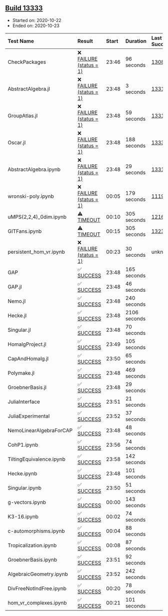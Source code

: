 ## [Build 13333](https://oscarci.mathematik.uni-kl.de/job/oscar/13333/)

* Started on: 2020-10-22
* Ended on: 2020-10-23

| Test Name    | Result | Start | Duration | Last Success | First Failure |
|:-------------|:-------|:------|:---------|:-------------|:--------------|
| CheckPackages | ❌ [FAILURE (status = 1)](https://oscarci.mathematik.uni-kl.de/job/oscar/13333/artifact/logs/build-13333/CheckPackages.log) | 23:46 | 96 seconds | [13085](https://oscarci.mathematik.uni-kl.de/job/oscar/13085/) | [13086](https://oscarci.mathematik.uni-kl.de/job/oscar/13086/) |
| AbstractAlgebra.jl | ❌ [FAILURE (status = 1)](https://oscarci.mathematik.uni-kl.de/job/oscar/13333/artifact/logs/build-13333/AbstractAlgebra.jl.log) | 23:48 | 3 seconds | [13315](https://oscarci.mathematik.uni-kl.de/job/oscar/13315/) | [13316](https://oscarci.mathematik.uni-kl.de/job/oscar/13316/) |
| GroupAtlas.jl | ❌ [FAILURE (status = 1)](https://oscarci.mathematik.uni-kl.de/job/oscar/13333/artifact/logs/build-13333/GroupAtlas.jl.log) | 23:48 | 59 seconds | [13311](https://oscarci.mathematik.uni-kl.de/job/oscar/13311/) | [13312](https://oscarci.mathematik.uni-kl.de/job/oscar/13312/) |
| Oscar.jl | ❌ [FAILURE (status = 1)](https://oscarci.mathematik.uni-kl.de/job/oscar/13333/artifact/logs/build-13333/Oscar.jl.log) | 23:48 | 188 seconds | [13331](https://oscarci.mathematik.uni-kl.de/job/oscar/13331/) | [13332](https://oscarci.mathematik.uni-kl.de/job/oscar/13332/) |
| AbstractAlgebra.ipynb | ❌ [FAILURE (status = 1)](https://oscarci.mathematik.uni-kl.de/job/oscar/13333/artifact/logs/build-13333/AbstractAlgebra.ipynb.log) | 23:48 | 29 seconds | [13315](https://oscarci.mathematik.uni-kl.de/job/oscar/13315/) | [13316](https://oscarci.mathematik.uni-kl.de/job/oscar/13316/) |
| wronski-poly.ipynb | ❌ [FAILURE (status = 1)](https://oscarci.mathematik.uni-kl.de/job/oscar/13333/artifact/logs/build-13333/wronski-poly.ipynb.log) | 00:05 | 179 seconds | [11192](https://oscarci.mathematik.uni-kl.de/job/oscar/11192/) | [11193](https://oscarci.mathematik.uni-kl.de/job/oscar/11193/) |
| uMPS(2,2,4)_0dim.ipynb | ⚠ [TIMEOUT](https://oscarci.mathematik.uni-kl.de/job/oscar/13333/artifact/logs/build-13333/uMPS-2-2-4-_0dim.ipynb.log) | 00:10 | 305 seconds | [12167](https://oscarci.mathematik.uni-kl.de/job/oscar/12167/) | [12168](https://oscarci.mathematik.uni-kl.de/job/oscar/12168/) |
| GITFans.ipynb | ⚠ [TIMEOUT](https://oscarci.mathematik.uni-kl.de/job/oscar/13333/artifact/logs/build-13333/GITFans.ipynb.log) | 00:15 | 305 seconds | [13234](https://oscarci.mathematik.uni-kl.de/job/oscar/13234/) | [13235](https://oscarci.mathematik.uni-kl.de/job/oscar/13235/) |
| persistent_hom_vr.ipynb | ❌ [FAILURE (status = 1)](https://oscarci.mathematik.uni-kl.de/job/oscar/13333/artifact/logs/build-13333/persistent_hom_vr.ipynb.log) | 00:23 | 30 seconds | unknown | unknown |
| GAP | ✅ [SUCCESS](https://oscarci.mathematik.uni-kl.de/job/oscar/13333/artifact/logs/build-13333/GAP.log) | 23:48 | 165 seconds |  |  |
| GAP.jl | ✅ [SUCCESS](https://oscarci.mathematik.uni-kl.de/job/oscar/13333/artifact/logs/build-13333/GAP.jl.log) | 23:48 | 46 seconds |  |  |
| Nemo.jl | ✅ [SUCCESS](https://oscarci.mathematik.uni-kl.de/job/oscar/13333/artifact/logs/build-13333/Nemo.jl.log) | 23:48 | 240 seconds |  |  |
| Hecke.jl | ✅ [SUCCESS](https://oscarci.mathematik.uni-kl.de/job/oscar/13333/artifact/logs/build-13333/Hecke.jl.log) | 23:48 | 2106 seconds |  |  |
| Singular.jl | ✅ [SUCCESS](https://oscarci.mathematik.uni-kl.de/job/oscar/13333/artifact/logs/build-13333/Singular.jl.log) | 23:48 | 70 seconds |  |  |
| HomalgProject.jl | ✅ [SUCCESS](https://oscarci.mathematik.uni-kl.de/job/oscar/13333/artifact/logs/build-13333/HomalgProject.jl.log) | 23:49 | 105 seconds |  |  |
| CapAndHomalg.jl | ✅ [SUCCESS](https://oscarci.mathematik.uni-kl.de/job/oscar/13333/artifact/logs/build-13333/CapAndHomalg.jl.log) | 23:50 | 65 seconds |  |  |
| Polymake.jl | ✅ [SUCCESS](https://oscarci.mathematik.uni-kl.de/job/oscar/13333/artifact/logs/build-13333/Polymake.jl.log) | 23:48 | 469 seconds |  |  |
| GroebnerBasis.jl | ✅ [SUCCESS](https://oscarci.mathematik.uni-kl.de/job/oscar/13333/artifact/logs/build-13333/GroebnerBasis.jl.log) | 23:48 | 29 seconds |  |  |
| JuliaInterface | ✅ [SUCCESS](https://oscarci.mathematik.uni-kl.de/job/oscar/13333/artifact/logs/build-13333/JuliaInterface.log) | 23:51 | 21 seconds |  |  |
| JuliaExperimental | ✅ [SUCCESS](https://oscarci.mathematik.uni-kl.de/job/oscar/13333/artifact/logs/build-13333/JuliaExperimental.log) | 23:52 | 37 seconds |  |  |
| NemoLinearAlgebraForCAP | ✅ [SUCCESS](https://oscarci.mathematik.uni-kl.de/job/oscar/13333/artifact/logs/build-13333/NemoLinearAlgebraForCAP.log) | 23:48 | 48 seconds |  |  |
| CohP1.ipynb | ✅ [SUCCESS](https://oscarci.mathematik.uni-kl.de/job/oscar/13333/artifact/logs/build-13333/CohP1.ipynb.log) | 23:56 | 74 seconds |  |  |
| TiltingEquivalence.ipynb | ✅ [SUCCESS](https://oscarci.mathematik.uni-kl.de/job/oscar/13333/artifact/logs/build-13333/TiltingEquivalence.ipynb.log) | 23:58 | 142 seconds |  |  |
| Hecke.ipynb | ✅ [SUCCESS](https://oscarci.mathematik.uni-kl.de/job/oscar/13333/artifact/logs/build-13333/Hecke.ipynb.log) | 23:48 | 101 seconds |  |  |
| Singular.ipynb | ✅ [SUCCESS](https://oscarci.mathematik.uni-kl.de/job/oscar/13333/artifact/logs/build-13333/Singular.ipynb.log) | 23:50 | 51 seconds |  |  |
| g-vectors.ipynb | ✅ [SUCCESS](https://oscarci.mathematik.uni-kl.de/job/oscar/13333/artifact/logs/build-13333/g-vectors.ipynb.log) | 00:00 | 143 seconds |  |  |
| K3-16.ipynb | ✅ [SUCCESS](https://oscarci.mathematik.uni-kl.de/job/oscar/13333/artifact/logs/build-13333/K3-16.ipynb.log) | 00:02 | 74 seconds |  |  |
| c-automorphisms.ipynb | ✅ [SUCCESS](https://oscarci.mathematik.uni-kl.de/job/oscar/13333/artifact/logs/build-13333/c-automorphisms.ipynb.log) | 00:04 | 88 seconds |  |  |
| Tropicalization.ipynb | ✅ [SUCCESS](https://oscarci.mathematik.uni-kl.de/job/oscar/13333/artifact/logs/build-13333/Tropicalization.ipynb.log) | 00:08 | 87 seconds |  |  |
| GroebnerBasis.ipynb | ✅ [SUCCESS](https://oscarci.mathematik.uni-kl.de/job/oscar/13333/artifact/logs/build-13333/GroebnerBasis.ipynb.log) | 23:51 | 92 seconds |  |  |
| AlgebraicGeometry.ipynb | ✅ [SUCCESS](https://oscarci.mathematik.uni-kl.de/job/oscar/13333/artifact/logs/build-13333/AlgebraicGeometry.ipynb.log) | 23:52 | 242 seconds |  |  |
| DivFreeNotIndFree.ipynb | ✅ [SUCCESS](https://oscarci.mathematik.uni-kl.de/job/oscar/13333/artifact/logs/build-13333/DivFreeNotIndFree.ipynb.log) | 00:20 | 78 seconds |  |  |
| hom_vr_complexes.ipynb | ✅ [SUCCESS](https://oscarci.mathematik.uni-kl.de/job/oscar/13333/artifact/logs/build-13333/hom_vr_complexes.ipynb.log) | 00:21 | 101 seconds |  |  |
